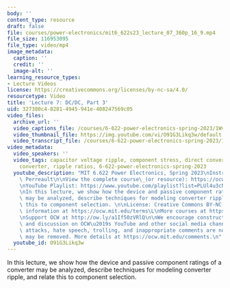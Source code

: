 ```yaml
---
body: ''
content_type: resource
draft: false
file: courses/power-electronics/mit6_622s23_lecture_07_360p_16_9.mp4
file_size: 116953095
file_type: video/mp4
image_metadata:
  caption: ''
  credit: ''
  image-alt: ''
learning_resource_types:
- Lecture Videos
license: https://creativecommons.org/licenses/by-nc-sa/4.0/
resourcetype: Video
title: 'Lecture 7: DC/DC, Part 3'
uid: 327380c4-8281-4945-941e-408247569c05
video_files:
  archive_url: ''
  video_captions_file: /courses/6-622-power-electronics-spring-2023/1WvJ2gNYp4iolVfvQKUHjUPY3Djt28VV1_transcript.webvtt
  video_thumbnail_file: https://img.youtube.com/vi/O91G3Likq3w/default.jpg
  video_transcript_file: /courses/6-622-power-electronics-spring-2023/1WvJ2gNYp4iolVfvQKUHjUPY3Djt28VV1_transcript.pdf
video_metadata:
  video_speakers: ''
  video_tags: capacitor voltage ripple, component stress, direct converter, indirect
    converter, ripple ratios, 6-622-power-electronics-spring-2023
  youtube_description: "MIT 6.622 Power Electronics, Spring 2023\nInstructor: David\
    \ Perreault\n\nView the complete course\_(or resource): https://ocw.mit.edu/courses/6-622-power-electronics-spring-2023/\L\
    \nYouTube Playlist: https://www.youtube.com/playlist?list=PLUl4u3cNGP62UTc77mJoubhDELSC8lfR0\n\
    \nIn this lecture, we show how the device and passive component ratings of a converter\
    \ may be analyzed, describe techniques for modeling converter ripple, and relate\
    \ this to component selection. \n\nLicense: Creative Commons BY-NC-SA\L\nMore\
    \ information at https://ocw.mit.edu/terms\L\nMore courses at https://ocw.mit.edu\n\
    \nSupport OCW at http://ow.ly/a1If50zVRlQ\n\nWe encourage constructive comments\
    \ and discussion on OCW\u2019s YouTube and other social media channels. Personal\
    \ attacks, hate speech, trolling, and inappropriate comments are not allowed and\
    \ may be removed. More details at https://ocw.mit.edu/comments.\n"
  youtube_id: O91G3Likq3w
---
```

In this lecture, we show how the device and passive component ratings of a converter may be analyzed, describe techniques for modeling converter ripple, and relate this to component selection.